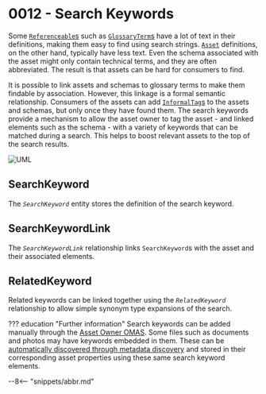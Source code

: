 <!-- SPDX-License-Identifier: CC-BY-4.0 -->
<!-- Copyright Contributors to the Egeria project 2020. -->

# 0012 - Search Keywords

Some [`Referenceable`s](./types/0/0010-Base-Model/#referenceable) such as [`GlossaryTerm`s](./types/3/0330-Terms/#glossaryterm) have a lot of text in their definitions, making them easy to find using search strings. [`Asset`](./types/0/0010-Base-Model/#asset) definitions, on the other hand, typically have less text. Even the schema associated with the asset might only contain technical terms, and they are often abbreviated. The result is that assets can be hard for consumers to find.

It is possible to link assets and schemas to glossary terms to make them findable by association. However, this linkage is a formal semantic relationship. Consumers of the assets can add [`InformalTag`s](./types/1/0150-Feedback/#informaltag) to the assets and schemas, but only once they have found them. The search keywords provide a mechanism to allow the asset owner to tag the asset - and linked elements such as the schema - with a variety of keywords that can be matched during a search. This helps to boost relevant assets to the top of the search results.

![UML](0012-Search-Keywords.svg)

## SearchKeyword

The *`SearchKeyword`* entity stores the definition of the search keyword.

## SearchKeywordLink

The *`SearchKeywordLink`* relationship links `SearchKeyword`s with the asset and their associated elements.

## RelatedKeyword

Related keywords can be linked together using the *`RelatedKeyword`* relationship to allow simple synonym type expansions of the search.

??? education "Further information"
    Search keywords can be added manually through the [Asset Owner OMAS](./services/omas/asset-owner/overview). Some files such as documents and photos may have keywords embedded in them. These can be [automatically discovered through metadata discovery](../metadata-discovery) and stored in their corresponding asset properties using these same search keyword elements.

--8<-- "snippets/abbr.md"
